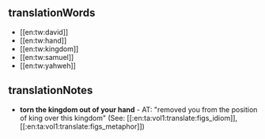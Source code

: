 ## translationWords

* [[en:tw:david]]
* [[en:tw:hand]]
* [[en:tw:kingdom]]
* [[en:tw:samuel]]
* [[en:tw:yahweh]]

## translationNotes

* **torn the kingdom out of your hand** - AT: "removed you from the position of king over this kingdom" (See: [[:en:ta:vol1:translate:figs_idiom]], [[:en:ta:vol1:translate:figs_metaphor]])
